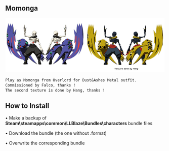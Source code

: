 ## Momonga
![](Workfiles/Render.jpg)

	Play as Momonga from Overlord for Dust&Ashes Metal outfit.
	Commissioned by Falco, thanks !
	The second texture is done by Hang, thanks !
	
## How to Install
• Make a backup of **Steam\steamapps\common\LLBlaze\Bundles\characters** bundle files

• Download the bundle (the one without .format)

• Overwrite the corresponding bundle
